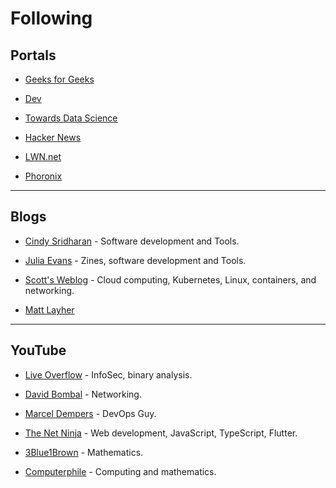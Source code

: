 # Following

## Portals

* [Geeks for Geeks](https://www.geeksforgeeks.org/)

* [Dev](https://dev.to/)

* [Towards Data Science](https://towardsdatascience.com/)

* [Hacker News](https://news.ycombinator.com/)

* [LWN.net](https://lwn.net/)

* [Phoronix](https://www.phoronix.com/)


---

## Blogs

* [Cindy Sridharan](https://medium.com/@copyconstruct) - Software development and Tools.

* [Julia Evans](https://jvns.ca/) - Zines, software development and Tools.

* [Scott's Weblog](https://blog.scottlowe.org/) - Cloud computing, Kubernetes, Linux, containers, and networking.

* [Matt Layher](https://mdlayher.com/blog/)

---

## YouTube

* [Live Overflow](https://www.youtube.com/channel/UClcE-kVhqyiHCcjYwcpfj9w/playlists) - InfoSec, binary analysis.

* [David Bombal](https://www.youtube.com/user/ConfigTerm/playlists) - Networking.

* [Marcel Dempers](https://www.youtube.com/user/Kamakazihoer/playlists) - DevOps Guy.

* [The Net Ninja](https://www.youtube.com/channel/UCW5YeuERMmlnqo4oq8vwUpg/playlists) - Web development, JavaScript, TypeScript, Flutter.

* [3Blue1Brown](https://www.youtube.com/channel/UCYO_jab_esuFRV4b17AJtAw/playlists) - Mathematics.

* [Computerphile](https://www.youtube.com/user/Computerphile/playlists) - Computing and mathematics.

